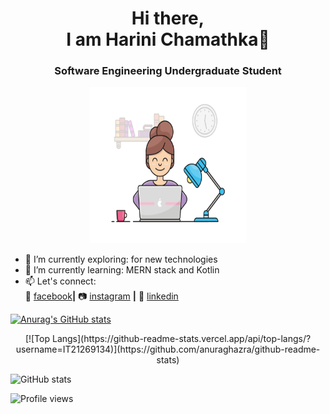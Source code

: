 ### <h1 align ="center"> Hi there,<br/> I am Harini Chamathka👋</h1>
 ### <p align ="center"> Software Engineering Undergraduate Student</p>

<p align ="center"> 
<img style="float: center"  alt="drawing" src="girl.gif"  width="250px" height="250px">
</p>



- 🔭 I’m currently exploring: for new technologies
- 🌱 I’m currently learning: MERN stack and Kotlin
- 📫 Let's connect:                  
               🙂 [facebook][facebook]**|** 
               📷 [instagram][instagram] **|** 
               👔 [linkedin][linkedin]

[banner]: https://raw.githubusercontent.com/bradgarropy/bradgarropy/master/banner.png
[facebook]: https://web.facebook.com/harini.chamathka.73
[instagram]: https://www.instagram.com/queenchamaku
[linkedin]: www.linkedin.com/in/harini-chamathka-kumbukgolla

[![Anurag's GitHub stats](https://github-readme-stats.vercel.app/api?username=IT21269134)](https://github.com/anuraghazra/github-readme-stats)

<p align ="center">
[![Top Langs](https://github-readme-stats.vercel.app/api/top-langs/?username=IT21269134)](https://github.com/anuraghazra/github-readme-stats)

![GitHub stats](https://github-readme-stats.vercel.app/api?username=IT21269134&show_icons=true)  

![Profile views](https://gpvc.arturio.dev/IT21269134)
</p>

<!-- ### Hi there 👋, I'm Harini chamathka
#### Software Engineering Undergraduate Student
![Software Engineering Undergraduate Student](https://camo.githubusercontent.com/4aa77ea32aa4d7be626e833b160f3d8923c133cd32c34fefbdc43c8abfcff710/68747470733a2f2f63646e2e6472696262626c652e636f6d2f75736572732f323730343431342f73637265656e73686f74732f373436363930332f6d656469612f62303861623537363331366264343538326665663138396634373163643965352e676966)


- 🌱 I’m currently learning MERN stack & Kotlin 


[<img src='https://cdn.jsdelivr.net/npm/simple-icons@3.0.1/icons/github.svg' alt='github' height='40'>](https://github.com/IT21269134)  [<img src='https://cdn.jsdelivr.net/npm/simple-icons@3.0.1/icons/linkedin.svg' alt='linkedin' height='40'>](https://www.linkedin.com/in/harini-chamathka-kumbukgolla/)  [<img src='https://cdn.jsdelivr.net/npm/simple-icons@3.0.1/icons/facebook.svg' alt='facebook' height='40'>](https://www.facebook.com/harini.chamathka.73)  [<img src='https://cdn.jsdelivr.net/npm/simple-icons@3.0.1/icons/instagram.svg' alt='instagram' height='40'>](https://www.instagram.com/queenchamaku/)  [<img src='https://cdn.jsdelivr.net/npm/simple-icons@3.0.1/icons/codesandbox.svg' alt='codesandbox' height='40'>](https://codesandbox.io/u/IT21269134)  

[![Top Langs](https://github-readme-stats.vercel.app/api/top-langs/?username=IT21269134)](https://github.com/anuraghazra/github-readme-stats)

![GitHub stats](https://github-readme-stats.vercel.app/api?username=IT21269134&show_icons=true)  

![Profile views](https://gpvc.arturio.dev/IT21269134)   -->
